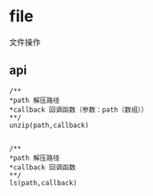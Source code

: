 # file

文件操作

## api

```
/**
*path 解压路径
*callback 回调函数（参数：path（数组））
**/
unzip(path,callback)


/**
*path 解压路径
*callback 回调函数
**/
ls(path,callback)


```



